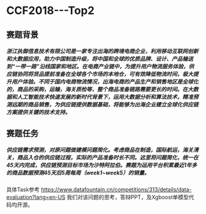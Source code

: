 # CCF2018---Top2
## 赛题背景
##### 浙江执御信息技术有限公司是一家专注出海的跨境电商企业，利用移动互联网创新和大数据应用，助力中国制造升级，将中国和全球的优质品牌、设计、产品输送到“一带一路”沿线国家和地区。在电商产业链中，为提升用户物流服务体验，供应链协同将货品提前准备在全球各个市场的本地仓，可有效降低物流时间，极大提升用户体验。不同于国内电商物流情况，出海电商的产品生产和销售地区是全球化的，商品的采购，运输，海关质检等，整个商品准备链路需要更长的时间。在大数据和人工智能技术快速发展的新时代背景下，运用大数据分析和算法技术，精准预测远期的商品销售，为供应链提供数据基础，将能够为出海企业建立全球化供应链方案提供关键的技术支持。

## 赛题任务
##### 供应链需求预测，对原问题做建模问题简化。考虑商品在制造，国际航运，海关清关，商品入仓的供应链过程，实际的产品准备时长不同。这里将问题简化，统一在45天内完成，供应链预测目标市场为沙特阿拉伯。赛题为运用平台积累最近1年多的商品数据预测45天后5周每周（week1~week5）的销量。

具体Task参考 https://www.datafountain.cn/competitions/313/details/data-evaluation?lang=en-US
我们对该问题的思考，答辩PPT，及Xgboost单模型代码均开源。

